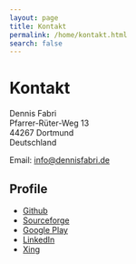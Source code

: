 ```yaml
---
layout: page
title: Kontakt
permalink: /home/kontakt.html
search: false
---
```


# Kontakt

Dennis Fabri  
Pfarrer-Rüter-Weg 13  
44267 Dortmund  
Deutschland

Email: [info@dennisfabri.de](mailto:info@dennisfabri.de)

## Profile

- [Github](https://github.com/dennisfabri)
- [Sourceforge](https://sourceforge.net/u/maverix/profile/)
- [Google Play](https://play.google.com/store/apps/dev?id=5845698462922762734)
- [LinkedIn](https://www.linkedin.com/in/dennis-fabri/)
- [Xing](https://www.xing.com/profile/Dennis_Fabri/)
